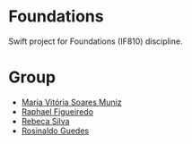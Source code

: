 # Foundations
Swift project for Foundations (IF810) discipline.

# Group
* [Maria Vitória Soares Muniz](https://github.com/mariavmuniz)
* [Raphael Figueiredo](https://github.com/)
* [Rebeca Silva](https://github.com/rebsoo)
* [Rosinaldo Guedes](https://github.com/rosig)
